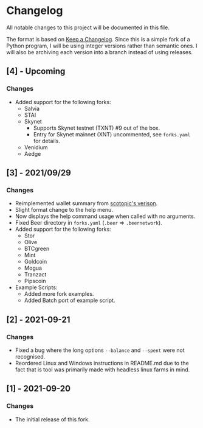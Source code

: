 # Changelog

All notable changes to this project will be documented in this file.

The format is based on [Keep a Changelog](https://keepachangelog.com/en/1.0.0/). Since this is a simple fork of a Python program, I will be using integer versions rather than semantic ones. I will also be archiving each version into a branch instead of using releases.


## [4] - Upcoming

### Changes

- Added support for the following forks:
  - Salvia
  - STAI
  - Skynet
    - Supports Skynet testnet (TXNT) #9 out of the box.
    - Entry for Skynet mainnet (XNT) uncommented, see `forks.yaml` for details.
  - Venidium
  - Aedge

## [3] - 2021/09/29

### Changes

- Reimplemented wallet summary from [scotopic's verison](https://github.com/scotopic/silo-wallet).
- Slight format change to the help menu.
- Now displays the help command usage when called with no arguments.
- Fixed Beer directory in `forks.yaml` (`.beer` => `.beernetwork`).
- Added support for the following forks:
  - Stor
  - Olive
  - BTCgreen
  - Mint
  - Goldcoin
  - Mogua
  - Tranzact
  - Pipscoin
- Example Scripts:
  - Added more fork examples.
  - Added Batch port of example script.

## [2] - 2021-09-21

### Changes

- Fixed a bug where the long options `--balance` and `--spent` were not recognised.
- Reordered Linux and Windows instructions in README.md due to the fact that is tool was primarily made with headless linux farms in mind.

## [1] - 2021-09-20

### Changes

- The initial release of this fork.
